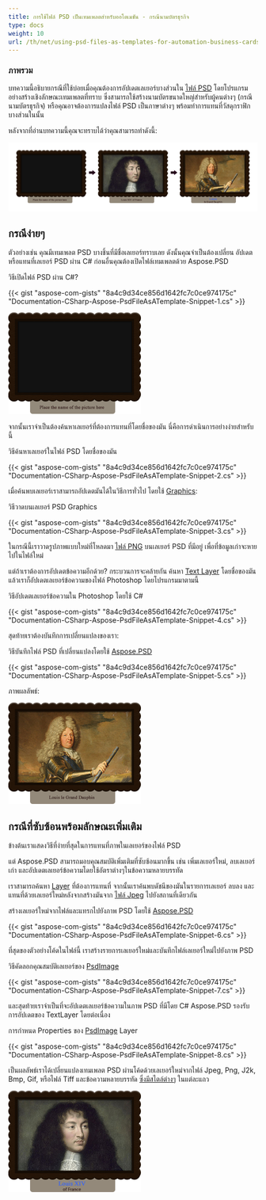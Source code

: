 ```yaml
---
title: การใช้ไฟล์ PSD เป็นเทมเพลตสำหรับออโตเมชัน - กรณีนามบัตรธุรกิจ
type: docs
weight: 10
url: /th/net/using-psd-files-as-templates-for-automation-business-cards-case/
---
```


### **ภาพรวม**
บทความนี้อธิบายกรณีที่ใช้บ่อยเมื่อคุณต้องการอัปเดตเลเยอร์บางส่วนใน [ไฟล์ PSD](https://wiki.fileformat.com/image/psd/) โดยโปรแกรมอย่างสร้างเชิงลักษณะเทมเพลตที่ทราบ ซึ่งสามารถใช้สร้างนามบัตรขนาดใหญ่สำหรับผู้คนต่างๆ (กรณีนามบัตรธุรกิจ) หรือคุณอาจต้องการแปลงไฟล์ PSD เป็นภาษาต่างๆ พร้อมทำการแทนที่วัสดุกราฟิกบางส่วนในนั้น

หลังจากที่อ่านบทความนี้คุณจะทราบได้ว่าคุณสามารถทำดังนี้:

![todo:image_alt_text](using-psd-files-as-templates-for-automation-business-cards-case_1.png)
## **กรณีง่ายๆ**
ตัวอย่างเช่น คุณมีเทมเพลต PSD บางชิ้นที่มีชื่อเลเยอร์ทราบเลย ดังนั้นคุณจำเป็นต้องเปลี่ยน อัปเดต หรือแทนที่เลเยอร์ PSD ผ่าน C# ก่อนอื่นคุณต้องเปิดไฟล์เทมเพลตด้วย Aspose.PSD

วิธีเปิดไฟล์ PSD ผ่าน C#?

{{< gist "aspose-com-gists" "8a4c9d34ce856d1642fc7c0ce974175c" "Documentation-CSharp-Aspose-PsdFileAsATemplate-Snippet-1.cs" >}}

![todo:image_alt_text](using-psd-files-as-templates-for-automation-business-cards-case_2.png)



จากนั้นเราจำเป็นต้องค้นหาเลเยอร์ที่ต้องการแทนที่โดยชื่อของมัน นี่คือการดำเนินการอย่างง่ายสำหรับนี้

วิธีค้นหาเลเยอร์ในไฟล์ PSD โดยชื่อของมัน

{{< gist "aspose-com-gists" "8a4c9d34ce856d1642fc7c0ce974175c" "Documentation-CSharp-Aspose-PsdFileAsATemplate-Snippet-2.cs" >}}



เมื่อค้นพบเลเยอร์เราสามารถอัปเดตมันได้ในวิธีการทั่วไป โดยใช้ [Graphics](https://reference.aspose.com/psd/net/aspose.psd/graphics):

วิธีวาดบนเลเยอร์ PSD Graphics

{{< gist "aspose-com-gists" "8a4c9d34ce856d1642fc7c0ce974175c" "Documentation-CSharp-Aspose-PsdFileAsATemplate-Snippet-3.cs" >}}

ในกรณีนี้เราวาดรูปภาพแบบใหม่ที่โหลดมา [ไฟล์ PNG](https://wiki.fileformat.com/image/png/) บนเลเยอร์ PSD ที่มีอยู่ เพื่อที่ข้อมูลเก่าจะหายไปในไฟล์ใหม่

แต่ถ้าเราต้องการอัปเดตข้อความอีกด้วย? กระบวนการจะคล้ายกัน ค้นหา [Text Layer](https://reference.aspose.com/psd/net/aspose.psd.fileformats.psd.layers/textlayer) โดยชื่อของมันแล้วเราก็อัปเดตเลเยอร์ข้อความของไฟล์ Photoshop โดยโปรแกรมมาตามนี้

วิธีอัปเดตเลเยอร์ข้อความใน Photoshop โดยใช้ C#

{{< gist "aspose-com-gists" "8a4c9d34ce856d1642fc7c0ce974175c" "Documentation-CSharp-Aspose-PsdFileAsATemplate-Snippet-4.cs" >}}



สุดท้ายเราต้องบันทึกการเปลี่ยนแปลงของเรา:

วิธีบันทึกไฟล์ PSD ที่เปลี่ยนแปลงโดยใช้ [Aspose.PSD](https://products.aspose.com/psd/net)

{{< gist "aspose-com-gists" "8a4c9d34ce856d1642fc7c0ce974175c" "Documentation-CSharp-Aspose-PsdFileAsATemplate-Snippet-5.cs" >}}



ภาพผลลัพธ์:

![todo:image_alt_text](using-psd-files-as-templates-for-automation-business-cards-case_3.png)


## **กรณีที่ซับซ้อนพร้อมลักษณะเพิ่มเติม**
ข้างต้นเราแสดงวิธีที่ง่ายที่สุดในการแทนที่ภาพในเลเยอร์ของไฟล์ PSD

แต่ Aspose.PSD สามารถมอบคุณสมบัติเพิ่มเติมที่ซับซ้อนมากขึ้น เช่น เพิ่มเลเยอร์ใหม่, ลบเลเยอร์เก่า และอัปเดตเลเยอร์ข้อความโดยใช้อัตราต่างๆในข้อความหลายบรรทัด

เราสามารถค้นหา [Layer](https://reference.aspose.com/psd/net/aspose.psd.fileformats.psd.layers/layer) ที่ต้องการแทนที่ จากนั้นเราค้นพบดัชนีของมันในรายการเลเยอร์ ลบลง และแทนที่ด้วยเลเยอร์ใหม่หลังจากสร้างมันจาก [ไฟล์ Jpeg](https://wiki.fileformat.com/image/jpeg/) ไปยังสถานที่เดียวกัน

สร้างเลเยอร์ใหม่จากไฟล์และแทรกไปยังภาพ PSD โดยใช้ [Aspose.PSD](https://products.aspose.com/psd/net)

{{< gist "aspose-com-gists" "8a4c9d34ce856d1642fc7c0ce974175c" "Documentation-CSharp-Aspose-PsdFileAsATemplate-Snippet-6.cs" >}}



ที่สุดของตัวอย่างโค้ดในไฟล์นี้ เราสร้างรายการเลเยอร์ใหม่และบันทึกไฟล์เลเยอร์ใหม่ไปยังภาพ PSD

วิธีคัดลอกคุณสมบัติเลเยอร์ของ [PsdImage](https://reference.aspose.com/imaging/net/aspose.imaging.fileformats.psd/psdimage)

{{< gist "aspose-com-gists" "8a4c9d34ce856d1642fc7c0ce974175c" "Documentation-CSharp-Aspose-PsdFileAsATemplate-Snippet-7.cs" >}}



และสุดท้ายเราจำเป็นที่จะอัปเดตเลเยอร์ข้อความในภาพ PSD ที่มีโดย C# Aspose.PSD รองรับการอัปเดตของ TextLayer โดยต่อเนื่อง

การกำหนด Properties ของ [PsdImage](https://reference.aspose.com/imaging/net/aspose.imaging.fileformats.psd/psdimage) Layer

{{< gist "aspose-com-gists" "8a4c9d34ce856d1642fc7c0ce974175c" "Documentation-CSharp-Aspose-PsdFileAsATemplate-Snippet-8.cs" >}}



เป็นผลลัพธ์เราได้เปลี่ยนแปลงเทมเพลต PSD ผ่านโค้ดด้วยเลเยอร์ใหม่จากไฟล์ Jpeg, Png, J2k, Bmp, Gif, หรือไฟล์ Tiff และข้อความหลายบรรทัด [ซึ่งมีสไตล์ต่างๆ](https://gist.github.com/aspose-com-gists/8a4d34ce856d1642fc7c0ce974175c#file-examples-csharp-aspose-modifyingandconvertingimages-psd-renderingofdifferentstylesinonetextlayer-renderingofdifferentstylesinonetextlayer-cs) ในแต่ละแถว

![todo:image_alt_text](using-psd-files-as-templates-for-automation-business-cards-case_4.png)
